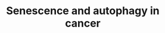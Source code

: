 ---
annotations:
- type: Pathway Ontology
  value: cellular senescence pathway
- type: Pathway Ontology
  value: autophagy pathway
- type: Disease Ontology
  value: cancer
- type: Pathway Ontology
  value: cancer pathway
authors:
- Sham.uk
- MaintBot
- Khanspers
- Thomas
- Egonw
- Mkutmon
- AMTan
- AlexanderPico
- Fehrhart
- Eweitz
description: Senescense and Autophagy Pathways in Cancer.  Proteins on this pathway
  have targeted assays available via the [https://assays.cancer.gov/available_assays?wp_id=WP615
  CPTAC Assay Portal]
last-edited: 2021-05-11
organisms:
- Homo sapiens
redirect_from:
- /index.php/Pathway:WP615
- /instance/WP615
schema-jsonld:
- '@context': https://schema.org/
  '@id': https://wikipathways.github.io/pathways/WP615.html
  '@type': Dataset
  creator:
    '@type': Organization
    name: WikiPathways
  description: Senescense and Autophagy Pathways in Cancer.  Proteins on this pathway
    have targeted assays available via the [https://assays.cancer.gov/available_assays?wp_id=WP615
    CPTAC Assay Portal]
  keywords:
  - IL6ST
  - ATG4
  - COL10A1
  - GAD45A
  - SPARC
  - GABARAPL2
  - GBL
  - TNFSF15
  - MIR29B1
  - GABARAPL1
  - ATG3
  - COL1A1
  - LAMP2
  - ATG6
  - LAMP1
  - pkb?
  - PTEN
  - CCL3
  - ISRE
  - INHBA
  - CDKN2A
  - IGFBP3
  - C/EBP-beta
  - IFI16
  - MLL
  - RSL1D1
  - INS
  - GAS
  - CDK4
  - SLC39A4
  - COL3A1
  - SLC39A1
  - RB1
  - SERPINB2
  - PIP3(16:0/16:0)
  - IL1B
  - SH3GLB1
  - BECN1
  - IL6R
  - RNASEL
  - JUN
  - CDK6
  - MMP-3
  - PLAU
  - PI3K?
  - ATG17
  - KIAA0652
  - ATG11
  - SQSTM1
  - MIR29C
  - ULK1
  - CDK2
  - MAP1LC3C
  - GSN
  - GeneProduct
  - ING1
  - RAF1
  - CDKN1A
  - MAP2K1
  - GSK3B
  - SMAD4
  - bcl-xL
  - HMGA1
  - ING2
  - IL1A
  - SRC
  - IL6
  - ATG7
  - MAP2K6
  - VTN
  - MDM2
  - TGFB1
  - BCL2
  - CXCL20
  - RB1CC1
  - BRAF
  - IL3
  - CDKN1B
  - PIK3C3
  - SMAD3
  - ATG16L1
  - TP53
  - FRAP1
  - IFNB1
  - MAP2K3
  - FN1
  - IL24
  - MAP1LC3B
  - ATG10
  - ATG12
  - HRAS
  - SERPINE1
  - IL8
  - ATG14
  - ATG5
  - E2F1
  - IGF1R
  - CXCR2
  - MAPK14
  - IRF5
  - UVRAG
  - IFNG
  - SLC39A3
  - IRF7
  - MIR29B2
  - CDC25B
  - ATG16
  - MMP14
  - AKT1S1
  - BMP2
  - PCNA
  - BMI1
  - SLC39A2
  - CXCL1
  - MAPK1
  - IGF1
  - PLAT
  - NFKB
  - CREG1
  - '?'
  - IGFBP5
  - GABARAP
  - IRF1
  - IGFBP7
  - CD44
  - THBS1
  - CXCL14
  - FKBP8
  - AMBRA1
  - MAP1LC3A
  license: CC0
  name: Senescence and autophagy in cancer
seo: CreativeWork
title: Senescence and autophagy in cancer
wpid: WP615
---